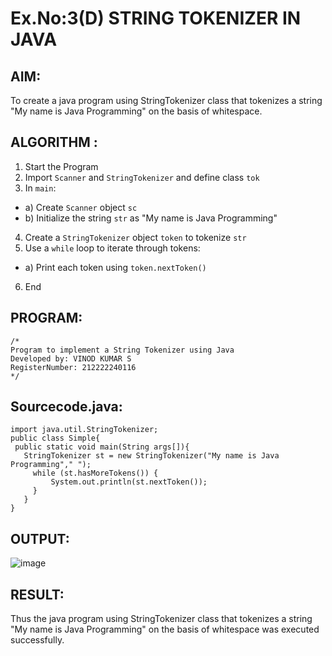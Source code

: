 # Ex.No:3(D) STRING TOKENIZER IN JAVA

## AIM:
To create a java program using StringTokenizer class that tokenizes a string "My name is Java Programming" on the basis of whitespace.

## ALGORITHM :
1.	Start the Program
2.	Import `Scanner` and `StringTokenizer` and define class `tok`
3.	In `main`:
-	a) Create `Scanner` object `sc`
-	b) Initialize the string `str` as "My name is Java Programming"
4.	Create a `StringTokenizer` object `token` to tokenize `str`
5.	Use a `while` loop to iterate through tokens:
-	a) Print each token using `token.nextToken()`
6.	End




## PROGRAM:
 ```
/*
Program to implement a String Tokenizer using Java
Developed by: VINOD KUMAR S
RegisterNumber: 212222240116
*/
```

## Sourcecode.java:
```
import java.util.StringTokenizer;  
public class Simple{  
 public static void main(String args[]){  
   StringTokenizer st = new StringTokenizer("My name is Java Programming"," ");  
     while (st.hasMoreTokens()) {  
         System.out.println(st.nextToken());  
     }  
   }  
}
```






## OUTPUT:
![image](https://github.com/user-attachments/assets/17b4c5dc-0fea-47a7-b089-fa3ab90ec9e1)




## RESULT:
Thus the java program using StringTokenizer class that tokenizes a string "My name is Java Programming" on the basis of whitespace was executed successfully.
